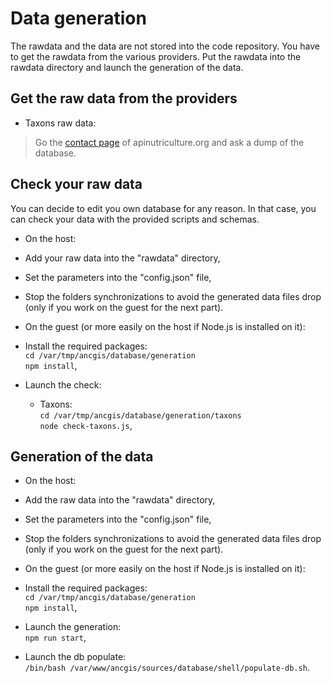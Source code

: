 # Data generation

The rawdata and the data are not stored into the code repository.
You have to get the rawdata from the various providers.
Put the rawdata into the rawdata directory and launch the generation of the data.

## Get the raw data from the providers
- Taxons raw data:
> Go the [contact page](https://apinutriculture.org/contact/) of apinutriculture.org and ask a dump of the database.

## Check your raw data

You can decide to edit you own database for any reason. In that case, you can check your data with the provided scripts and schemas.
- On the host:
 - Add your raw data into the "rawdata" directory,
 - Set the parameters into the "config.json" file,
 - Stop the folders synchronizations to avoid the generated data files drop (only if you work on the guest for the next part).


- On the guest (or more easily on the host if Node.js is installed on it):
 - Install the required packages:  
 ```cd /var/tmp/ancgis/database/generation```  
 ```npm install```,
 - Launch the check:  
    - Taxons:  
    ```cd /var/tmp/ancgis/database/generation/taxons```  
    ```node check-taxons.js```,

## Generation of the data
- On the host:
 - Add the raw data into the "rawdata" directory,
 - Set the parameters into the "config.json" file,
 - Stop the folders synchronizations to avoid the generated data files drop (only if you work on the guest for the next part).


- On the guest (or more easily on the host if Node.js is installed on it):
 - Install the required packages:  
 ```cd /var/tmp/ancgis/database/generation```  
 ```npm install```,
 - Launch the generation:  
 ```npm run start```,
 - Launch the db populate:  
 ```/bin/bash /var/www/ancgis/sources/database/shell/populate-db.sh```.

